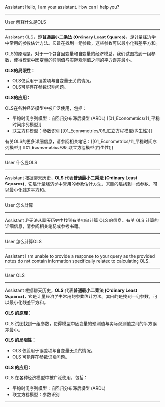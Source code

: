 Assistant
Hello, I am your assistant. How can I help you?
- - - - -
User
解释什么是OLS
- - - - -
Assistant
OLS，即**普通最小二乘法 (Ordinary Least Squares)**，是计量经济学中常用的参数估计方法。它旨在找到一组参数，这些参数可以最小化残差平方和。

OLS的原理是，对于一个包含因变量和自变量的经济模型，我们试图找到一组参数，使得模型中因变量的预测值与实际观测值之间的平方误差最小。

**OLS的局限性：**

* OLS仅适用于误差项与自变量无关的情况。
* OLS可能存在参数识别问题。

**OLS的应用：**

OLS在各种经济模型中被广泛使用，包括：

* 平稳时间序列模型：自回归分布滞后模型 (ARDL) [[01_Econometrics/11_平稳时间序列模型]]
* 联立方程模型：参数识别 [[01_Econometrics/09_联立方程模型(内生性)]]

有关OLS的更多详细信息，请参阅相关笔记：[[01_Econometrics/11_平稳时间序列模型]] [[01_Econometrics/09_联立方程模型(内生性)]]
- - - - -
User
什么是OLS
- - - - -
Assistant
根据聊天历史，**OLS** 代表**普通最小二乘法 (Ordinary Least Squares)**，它是计量经济学中常用的参数估计方法。其目的是找到一组参数，可以最小化残差平方和。
- - - - -
User
怎么计算
- - - - -
Assistant
我无法从聊天历史中找到有关如何计算 OLS 的信息。有关 OLS 计算的详细信息，请参阅相关笔记或参考书籍。
- - - - -
User
怎么计算OLS
- - - - -
Assistant
I am unable to provide a response to your query as the provided notes do not contain information specifically related to calculating OLS.
- - - - -
User
OLS
- - - - -
Assistant
根据聊天历史，**OLS** 代表**普通最小二乘法 (Ordinary Least Squares)**，它是计量经济学中常用的参数估计方法。其目的是找到一组参数，可以最小化残差平方和。

**OLS 的原理：**

OLS 试图找到一组参数，使得模型中因变量的预测值与实际观测值之间的平方误差最小。

**OLS 的局限性：**

* OLS 仅适用于误差项与自变量无关的情况。
* OLS 可能存在参数识别问题。

**OLS 的应用：**

OLS 在各种经济模型中被广泛使用，包括：

* 平稳时间序列模型：自回归分布滞后模型 (ARDL)
* 联立方程模型：参数识别
- - - - -